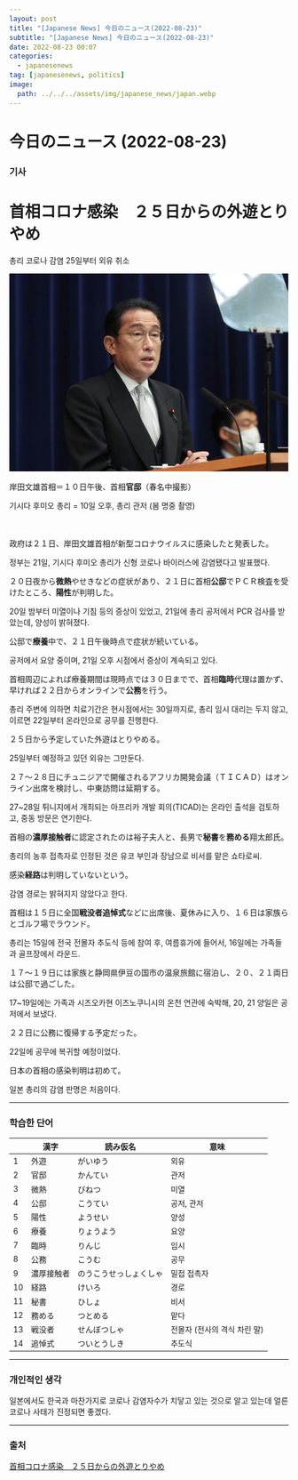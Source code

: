 ```yaml
---
layout: post
title: "[Japanese News] 今日のニュース(2022-08-23)"
subtitle: "[Japanese News] 今日のニュース(2022-08-23)"
date: 2022-08-23 00:07
categories:
  - japanesenews
tag: [japanesenews, politics]
image:
  path: ../../../assets/img/japanese_news/japan.webp
---
```


# 今日のニュース (2022-08-23)

### 기사

# **首相コロナ感染　２５日からの外遊とりやめ**

총리 코로나 감염 25일부터 외유 취소

![kishida.png](../../assets/img/japanese_news/2022-08-23-jn-news/kishida.png)

岸田文雄首相＝１０日午後、首相**官邸**（春名中撮影）

기시다 후미오 총리 = 10일 오후, 총리 관저 (봄 명중 촬영) <br><br><br>

政府は２１日、岸田文雄首相が新型コロナウイルスに感染したと発表した。

정부는 21일, 기시다 후미오 총리가 신형 코로나 바이러스에 감염됐다고 발표했다.

２０日夜から**微熱**やせきなどの症状があり、２１日に首相**公邸**でＰＣＲ検査を受けたところ、**陽性**が判明した。

20일 밤부터 미열이나 기침 등의 증상이 있었고, 21일에 총리 공저에서 PCR 검사를 받았는데, 양성이 밝혀졌다.

公邸で**療養**中で、２１日午後時点で症状が続いている。

공저에서 요양 중이며, 21일 오후 시점에서 증상이 계속되고 있다.

首相周辺によれば療養期間は現時点では３０日までで、首相**臨時**代理は置かず、早ければ２２日からオンラインで**公務**を行う。

총리 주변에 의하면 치료기간은 현시점에서는 30일까지로, 총리 임시 대리는 두지 않고, 이르면 22일부터 온라인으로 공무를 진행한다.

２５日から予定していた外遊はとりやめる。

25일부터 예정하고 있던 외유는 그만둔다.

２７～２８日にチュニジアで開催されるアフリカ開発会議（ＴＩＣＡＤ）はオンライン出席を検討し、中東訪問は延期する。

27~28일 튀니지에서 개최되는 아프리카 개발 회의(TICAD)는 온라인 출석을 검토하고, 중동 방문은 연기한다.

首相の**濃厚接触者**に認定されたのは裕子夫人と、長男で**秘書**を**務める**翔太郎氏。

총리의 농후 접촉자로 인정된 것은 유코 부인과 장남으로 비서를 맡은 쇼타로씨.

感染**経路**は判明していないという。

감염 경로는 밝혀지지 않았다고 한다.

首相は１５日に全国**戦没者追悼式**などに出席後、夏休みに入り、１６日は家族らとゴルフ場でラウンド。

총리는 15일에 전국 전몰자 추도식 등에 참여 후, 여름휴가에 들어서, 16일에는 가족들과 골프장에서 라운드.

１７～１９日には家族と静岡県伊豆の国市の温泉旅館に宿泊し、２０、２１両日は公邸で過ごした。

17~19일에는 가족과 시즈오카현 이즈노쿠니시의 온천 연관에 숙박해, 20, 21 양일은 공저에서 보냈다.

２２日に公務に復帰する予定だった。

22일에 공무에 복귀할 예정이었다.

日本の首相の感染判明は初めて。

일본 총리의 감염 판명은 처음이다.

---

### 학습한 단어

|  | 漢字 | 読み仮名 | 意味 |
| --- | --- | --- | --- |
| 1 | 外遊 | がいゆう | 외유 |
| 2 | 官邸 | かんてい | 관저 |
| 3 | 微熱 | びねつ | 미열 |
| 4 | 公邸 | こうてい | 공저, 관저 |
| 5 | 陽性 | ようせい | 양성 |
| 6 | 療養 | りょうよう | 요양 |
| 7 | 臨時 | りんじ | 임시 |
| 8 | 公務 | こうむ | 공무 |
| 9 | 濃厚接触者 | のうこうせっしょくしゃ | 밀접 접촉자 |
| 10 | 経路 | けいろ | 경로 |
| 11 | 秘書 | ひしょ | 비서 |
| 12 | 務める | つとめる | 맡다 |
| 13 | 戦没者 | せんぼつしゃ | 전몰자 (전사의 격식 차린 말) |
| 14 | 追悼式 | ついとうしき | 추도식 |

---

### 개인적인 생각

일본에서도 한국과 마찬가지로 코로나 감염자수가 치닿고 있는 것으로 알고 있는데 얼른 코로나 사태가 진정되면 좋겠다.

---

### 출처

[首相コロナ感染　２５日からの外遊とりやめ](https://www.iza.ne.jp/article/20220821-SUPBRDAAC5IAZDBFNSLRRJXIRI/)
